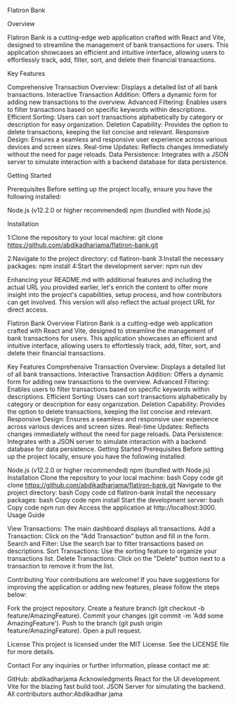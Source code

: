 Flatiron Bank

Overview

Flatiron Bank is a cutting-edge web application crafted with React and Vite, designed to streamline the management of bank transactions for users. This application showcases an efficient and intuitive interface, allowing users to effortlessly track, add, filter, sort, and delete their financial transactions.

Key Features

Comprehensive Transaction Overview: Displays a detailed list of all bank transactions.
Interactive Transaction Addition: Offers a dynamic form for adding new transactions to the overview.
Advanced Filtering: Enables users to filter transactions based on specific keywords within descriptions.
Efficient Sorting: Users can sort transactions alphabetically by category or description for easy organization.
Deletion Capability: Provides the option to delete transactions, keeping the list concise and relevant.
Responsive Design: Ensures a seamless and responsive user experience across various devices and screen sizes.
Real-time Updates: Reflects changes immediately without the need for page reloads.
Data Persistence: Integrates with a JSON server to simulate interaction with a backend database for data persistence.

Getting Started

Prerequisites
Before setting up the project locally, ensure you have the following installed:

Node.js (v12.2.0 or higher recommended)
npm (bundled with Node.js)

Installation

1:Clone the repository to your local machine:
git clone https://github.com/abdikadharjama/flatiron-bank.git

2:Navigate to the project directory:
cd flatiron-bank
3:Install the necessary packages:
npm install
4:Start the development server:
npm run dev


Enhancing your README.md with additional features and including the actual URL you provided earlier, let's enrich the content to offer more insight into the project's capabilities, setup process, and how contributors can get involved. This version will also reflect the actual project URL for direct access.

Flatiron Bank
Overview
Flatiron Bank is a cutting-edge web application crafted with React and Vite, designed to streamline the management of bank transactions for users. This application showcases an efficient and intuitive interface, allowing users to effortlessly track, add, filter, sort, and delete their financial transactions.

Key Features
Comprehensive Transaction Overview: Displays a detailed list of all bank transactions.
Interactive Transaction Addition: Offers a dynamic form for adding new transactions to the overview.
Advanced Filtering: Enables users to filter transactions based on specific keywords within descriptions.
Efficient Sorting: Users can sort transactions alphabetically by category or description for easy organization.
Deletion Capability: Provides the option to delete transactions, keeping the list concise and relevant.
Responsive Design: Ensures a seamless and responsive user experience across various devices and screen sizes.
Real-time Updates: Reflects changes immediately without the need for page reloads.
Data Persistence: Integrates with a JSON server to simulate interaction with a backend database for data persistence.
Getting Started
Prerequisites
Before setting up the project locally, ensure you have the following installed:

Node.js (v12.2.0 or higher recommended)
npm (bundled with Node.js)
Installation
Clone the repository to your local machine:
bash
Copy code
git clone https://github.com/abdikadharjama/flatiron-bank.git
Navigate to the project directory:
bash
Copy code
cd flatiron-bank
Install the necessary packages:
bash
Copy code
npm install
Start the development server:
bash
Copy code
npm run dev
Access the application at http://localhost:3000.
Usage Guide

View Transactions: The main dashboard displays all transactions.
Add a Transaction: Click on the "Add Transaction" button and fill in the form.
Search and Filter: Use the search bar to filter transactions based on descriptions.
Sort Transactions: Use the sorting feature to organize your transactions list.
Delete Transactions: Click on the "Delete" button next to a transaction to remove it from the list.

Contributing
Your contributions are welcome! If you have suggestions for improving the application or adding new features, please follow the steps below:

Fork the project repository.
Create a feature branch (git checkout -b feature/AmazingFeature).
Commit your changes (git commit -m 'Add some AmazingFeature').
Push to the branch (git push origin feature/AmazingFeature).
Open a pull request.

License
This project is licensed under the MIT License. See the LICENSE file for more details.

Contact
For any inquiries or further information, please contact me at:

GitHub: abdikadharjama
Acknowledgments
React for the UI development.
Vite for the blazing fast build tool.
JSON Server for simulating the backend.
All contributors 
author:Abdikadhar jama